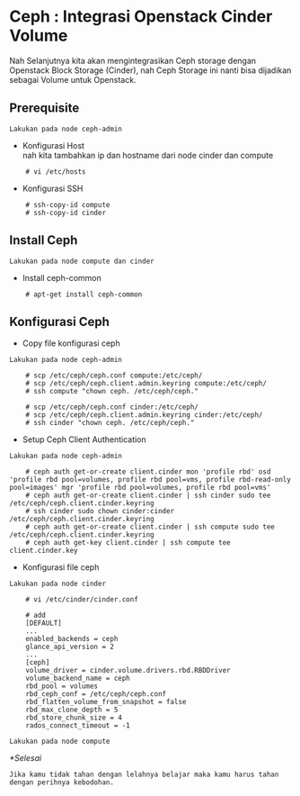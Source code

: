 # Ceph : Integrasi Openstack Cinder Volume

Nah Selanjutnya kita akan mengintegrasikan Ceph storage dengan Openstack Block Storage (Cinder), nah Ceph Storage ini nanti bisa dijadikan sebagai Volume untuk Openstack.

## Prerequisite
```note
Lakukan pada node ceph-admin
```

- Konfigurasi Host
<br>nah kita tambahkan ip dan hostname dari node cinder dan compute
```
    # vi /etc/hosts
```

- Konfigurasi SSH
```
    # ssh-copy-id compute
    # ssh-copy-id cinder
```

## Install Ceph
```note
Lakukan pada node compute dan cinder
```

- Install ceph-common
```
    # apt-get install ceph-common
```

## Konfigurasi Ceph

- Copy file konfigurasi ceph
```note
Lakukan pada node ceph-admin
```
```
    # scp /etc/ceph/ceph.conf compute:/etc/ceph/
    # scp /etc/ceph/ceph.client.admin.keyring compute:/etc/ceph/
    # ssh compute "chown ceph. /etc/ceph/ceph."

    # scp /etc/ceph/ceph.conf cinder:/etc/ceph/
    # scp /etc/ceph/ceph.client.admin.keyring cinder:/etc/ceph/
    # ssh cinder "chown ceph. /etc/ceph/ceph."
```

- Setup Ceph Client Authentication
```note
Lakukan pada node ceph-admin
```
```
    # ceph auth get-or-create client.cinder mon 'profile rbd' osd 'profile rbd pool=volumes, profile rbd pool=vms, profile rbd-read-only pool=images' mgr 'profile rbd pool=volumes, profile rbd pool=vms'
    # ceph auth get-or-create client.cinder | ssh cinder sudo tee /etc/ceph/ceph.client.cinder.keyring
    # ssh cinder sudo chown cinder:cinder /etc/ceph/ceph.client.cinder.keyring
    # ceph auth get-or-create client.cinder | ssh compute sudo tee /etc/ceph/ceph.client.cinder.keyring
    # ceph auth get-key client.cinder | ssh compute tee client.cinder.key
```

- Konfigurasi file ceph
```note
Lakukan pada node cinder
```

```
    # vi /etc/cinder/cinder.conf
   
    # add
    [DEFAULT]
    ...
    enabled_backends = ceph
    glance_api_version = 2
    ...
    [ceph]
    volume_driver = cinder.volume.drivers.rbd.RBDDriver
    volume_backend_name = ceph
    rbd_pool = volumes
    rbd_ceph_conf = /etc/ceph/ceph.conf
    rbd_flatten_volume_from_snapshot = false
    rbd_max_clone_depth = 5
    rbd_store_chunk_size = 4
    rados_connect_timeout = -1
```

```note
Lakukan pada node compute 
```

<i>*Selesai</i>

```
Jika kamu tidak tahan dengan lelahnya belajar maka kamu harus tahan dengan perihnya kebodohan.
```
